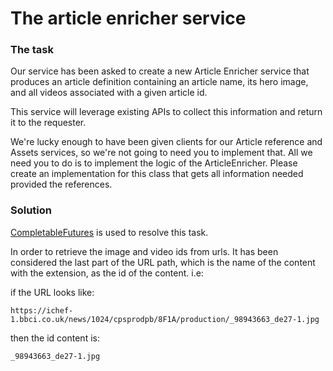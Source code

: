 # The article enricher service

### The task
Our service has been asked to create a new Article Enricher service that produces an article definition containing an article name,  its hero image, and all videos associated with a given article id.

This service will leverage existing APIs to collect this information and return it to the requester.

We're lucky enough to have been given clients for our Article reference and Assets services, so we're not going to need you to implement that.
All we need you to do is to implement the logic of the ArticleEnricher. Please create an implementation for this class that gets all information needed provided the references.


### Solution

[CompletableFutures](https://docs.oracle.com/javase/8/docs/api/java/util/concurrent/CompletableFuture.html)
 is used to resolve this task.


In order to retrieve the image and video ids from urls. It has been considered the last part of the URL path,
which is the name of the content with the extension, as the id of the content. i.e:

if the URL looks like:
```
https://ichef-1.bbci.co.uk/news/1024/cpsprodpb/8F1A/production/_98943663_de27-1.jpg
```
then the id content is:
```
_98943663_de27-1.jpg
```